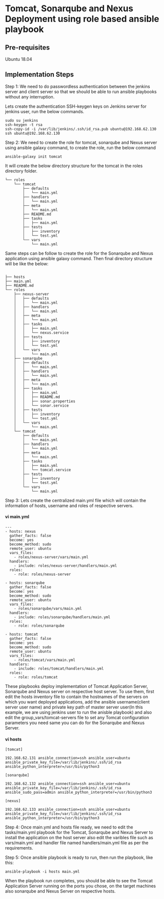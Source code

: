 
# Tomcat, Sonarqube and Nexus Deployment using role based ansible playbook

## Pre-requisites

 Ubuntu 18.04

## Implementation Steps

Step 1: We need to do passwordless authentication between the jenkins server and client server so that we should be able to run ansible playbooks without any interruption.

Lets create the authentication SSH-keygen keys on Jenkins server for jenkins user, run the below commands.
```
sudo su jenkins
ssh-keygen -t rsa
ssh-copy-id -i /var/lib/jenkins/.ssh/id_rsa.pub ubuntu@192.168.62.130
ssh ubuntu@192.168.62.130
```

Step 2: We need to create the role for tomcat, sonarqube and Nexus server using ansible galaxy command, to create the role, run the below command

```
ansible-galaxy init tomcat
```
It will create the below directory structure for the tomcat in the roles directory folder.

```
└── roles
    └── tomcat
        ├── defaults
        │   └── main.yml
        ├── handlers
        │   └── main.yml
        ├── meta
        │   └── main.yml
        ├── README.md
        ├── tasks
        │   ├── main.yml
        ├── tests
        │   ├── inventory
        │   └── test.yml
        └── vars
            └── main.yml
```
Same steps can be follow to create the role for the Sonarqube and Nexus application using ansible galaxy command.
Then final directory structure will be like the below:

```

├── hosts
├── main.yml
├── README.md
└── roles
    ├── nexus-server
    │   ├── defaults
    │   │   └── main.yml
    │   ├── handlers
    │   │   └── main.yml
    │   ├── meta
    │   │   └── main.yml
    │   ├── tasks
    │   │   ├── main.yml
    │   │   └── nexus.service
    │   ├── tests
    │   │   ├── inventory
    │   │   └── test.yml
    │   └── vars
    │       └── main.yml
    ├── sonarqube
    │   ├── defaults
    │   │   └── main.yml
    │   ├── handlers
    │   │   └── main.yml
    │   ├── meta
    │   │   └── main.yml
    │   ├── tasks
    │   │   ├── main.yml
    │   │   ├── README.md
    │   │   ├── sonar.properties
    │   │   └── sonar.service
    │   ├── tests
    │   │   ├── inventory
    │   │   └── test.yml
    │   └── vars
    │       └── main.yml
    └── tomcat
        ├── defaults
        │   └── main.yml
        ├── handlers
        │   └── main.yml
        ├── meta
        │   └── main.yml
        ├── tasks
        │   ├── main.yml
        │   └── tomcat.service
        ├── tests
        │   ├── inventory
        │   └── test.yml
        └── vars
            └── main.yml

```
Step 3: Lets create the centralized main.yml file which will contain the information of hosts, username and roles of respective servers.

#### vi main.yml

```
---
- hosts: nexus
  gather_facts: false
  become: yes
  become_method: sudo
  remote_user: ubuntu
  vars_files:
    - roles/nexus-server/vars/main.yml
  handlers:
    - include: roles/nexus-server/handlers/main.yml
  roles:
    - role: roles/nexus-server

- hosts: sonarqube
  gather_facts: false
  become: yes
  become_method: sudo
  remote_user: ubuntu
  vars_files:
    - roles/sonarqube/vars/main.yml
  handlers:
    - include: roles/sonarqube/handlers/main.yml
  roles:
    - role: roles/sonarqube
  
- hosts: tomcat
  gather_facts: false
  become: yes
  become_method: sudo
  remote_user: ubuntu
  vars_files:
    - roles/tomcat/vars/main.yml
  handlers:
    - include: roles/tomcat/handlers/main.yml
  roles:
    - role: roles/tomcat

```
These playbooks deploy implementation of Tomcat Application Server, Sonarqube and Nexus server on respective host server. To use them, first edit the hosts inventory file to contain the hostnames of the servers on which you want deployed applications, add the ansible username(client server user name) and private key path of master server user(In this example, we are using jenkins user to run the anisble playbook) and also edit the group_vars/tomcat-servers file to set any Tomcat configuration parameters you need same you can do for the Sonarqube and Nexus Server.

#### vi hosts

```
[tomcat]

192.168.62.131 ansible_connection=ssh ansible_user=ubuntu ansible_private_key_file=/var/lib/jenkins/.ssh/id_rsa ansible_python_interpreter=/usr/bin/python3

[sonarqube]

192.168.62.132 ansible_connection=ssh ansible_user=ubuntu ansible_private_key_file=/var/lib/jenkins/.ssh/id_rsa ansible_sudo_pass=admin ansible_python_interpreter=/usr/bin/python3

[nexus]

192.168.62.133 ansible_connection=ssh ansible_user=ubuntu ansible_private_key_file=/var/lib/jenkins/.ssh/id_rsa ansible_python_interpreter=/usr/bin/python3
```


Step 4: Once main.yml and hosts file ready, we need to edit the tasks/main.yml playbook for the Tomcat, Sonarqube and Nexus Server to install the application on the host server also edit the varibles file such as vars/main.yml and handler file named handlers/main.yml file as per the requirements.


Step 5: Once ansible playbook is ready to run, then run the playbook, like this:

```
ansible-playbook -i hosts main.yml
```

When the playbook run completes, you should be able to see the Tomcat Application Server running on the ports you chose, on the target machines also sonarqube and Nexus Server on respective hosts.

